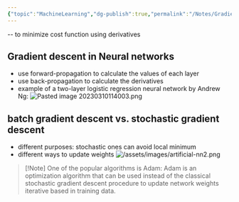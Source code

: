 ```yaml
---
{"topic":"MachineLearning","dg-publish":true,"permalink":"/Notes/Gradient Descent/","dgPassFrontmatter":true,"noteIcon":""}
---
```


-- to minimize cost function using derivatives 

## Gradient descent in Neural networks
- use forward-propagation to calculate the values of each layer
- use back-propagation to calculate the derivatives 
- example of a two-layer logistic regression neural network by Andrew Ng:
![Pasted image 20230310114003.png](/img/user/assets/images/Pasted%20image%2020230310114003.png)

## batch gradient descent vs. stochastic gradient descent
- different purposes: stochastic ones can avoid local minimum 
- different ways to update weights
![/assets/images/artificial-nn2.png](/img/user/assets/images/artificial-nn2.png)

>[!Note] One of the popular algorithms is Adam:
Adam is an optimization algorithm that can be used instead of the classical stochastic gradient descent procedure to update network weights iterative based in training data.